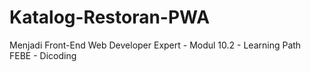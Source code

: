 # Katalog-Restoran-PWA
Menjadi Front-End Web Developer Expert - Modul 10.2 - Learning Path FEBE - Dicoding
